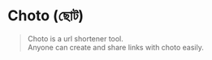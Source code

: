 # Choto (ছোট)
> Choto is a url shortener tool.\
> Anyone can create and share links with choto easily.
